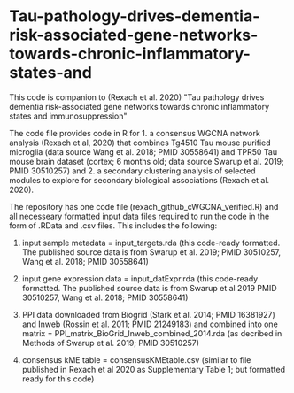 # Tau-pathology-drives-dementia-risk-associated-gene-networks-towards-chronic-inflammatory-states-and

This code is companion to (Rexach et al. 2020) "Tau pathology drives dementia risk-associated gene networks towards chronic inflammatory states and immunosuppression"

The code file provides code in R for 1. a consensus WGCNA network analysis (Rexach et al, 2020) that combines Tg4510 Tau mouse purified microglia (data source Wang et al. 2018; PMID 30558641) and TPR50 Tau mouse brain dataset (cortex; 6 months old; data source Swarup et al. 2019; PMID 30510257) and 2. a secondary clustering analysis of selected modules to explore for secondary biological associations  (Rexach et al. 2020).

The repository has one code file (rexach_github_cWGCNA_verified.R) and all necesseary formatted input data files required to run the code in the form of .RData and .csv files.  This includes the following:

1. input sample metadata = input_targets.rda (this code-ready formatted. The published source data is from Swarup et al. 2019; PMID 30510257, Wang et al. 2018; PMID 30558641)

2. input gene expression data = input_datExpr.rda (this code-ready formatted. The published source data is from Swarup et al 2019 PMID 30510257, Wang et al. 2018; PMID 30558641)

3. PPI data downloaded from Biogrid (Stark et al. 2014; PMID 16381927) and Inweb (Rossin et al. 2011; PMID 21249183) and combined into one matrix =  PPI_matrix_BioGrid_Inweb_combined_2014.rda (as decribed in Methods of Swarup et al. 2019; PMID 30510257)

4. consensus kME table = consensusKMEtable.csv (similar to file published in Rexach et al 2020 as Supplementary Table 1; but formatted ready for this code)
